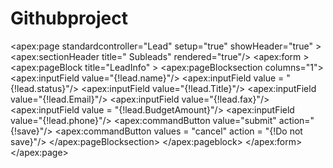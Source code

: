 # Githubproject
<apex:page standardcontroller="Lead" setup="true" showHeader="true"  >
   <apex:sectionHeader title=" Subleads" rendered="true"/>
    <apex:form >
     <apex:pageBlock title="LeadInfo" >
       <apex:pageBlocksection columns="1">
         <apex:inputField value="{!lead.name}"/>
         <apex:inputField value = "{!lead.status}"/>
            <apex:inputField value="{!lead.Title}"/> 
              <apex:inputField value="{!lead.Email}"/>
                <apex:inputField value="{!lead.fax}"/>
                <apex:inputField value = "{!lead.BudgetAmount}"/>
                  <apex:inputField value="{!lead.phone}"/>
                     <apex:commandButton value="submit" action="{!save}"/>
                     <apex:commandButton values = "cancel" action = "{!Do not save}"/>
             </apex:pageBlocksection>
         </apex:pageblock>
  </apex:form>
 </apex:page>
